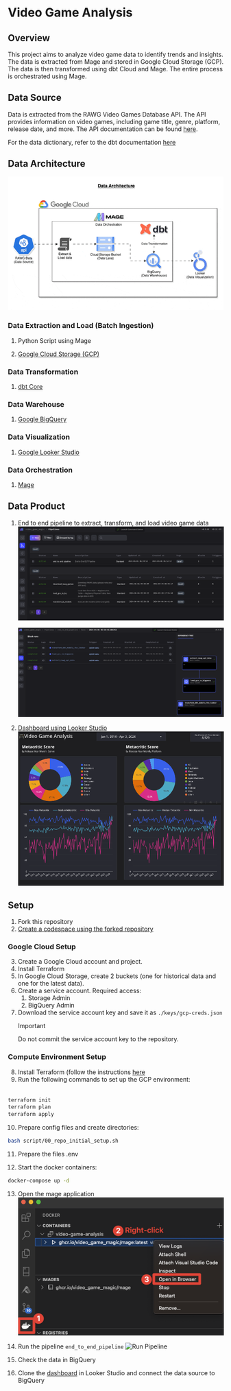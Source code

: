 # Video Game Analysis

## Overview
This project aims to analyze video game data to identify trends and insights. The data is extracted from Mage and stored in Google Cloud Storage (GCP). The data is then transformed using dbt Cloud and Mage. The entire process is orchestrated using Mage.

## Data Source
Data is extracted from the RAWG Video Games Database API. The API provides information on video games, including game title, genre, platform, release date, and more. The API documentation can be found [here](https://api.rawg.io/docs/#tag/games).

For the data dictionary, refer to the dbt documentation [here](TBA)

## Data Architecture
![data-architecture](assets/data-architecture.gif)

### Data Extraction and Load (Batch Ingestion)
1. Python Script using Mage

2. [Google Cloud Storage (GCP)](https://console.cloud.google.com/storage)

### Data Transformation
1. [dbt Core](https://github.com/dbt-labs/dbt-core)

### Data Warehouse
1. [Google BigQuery](https://cloud.google.com/bigquery)

### Data Visualization
1. [Google Looker Studio](https://datastudio.google.com/)

### Data Orchestration
1. [Mage](https://www.mage.ai/)
   

## Data Product
1. End to end pipeline to extract, transform, and load video game data
   ![mage pipeline](<./assets/mage_pipelines.png>)

   ![mage pipelien run](<./assets/mage_pipeline_e2e_run.png>)

2. [Dashboard using Looker Studio](https://lookerstudio.google.com/reporting/787f3d23-cd50-4521-8d24-1398ea9138af/page/tEnnC)
   ![dashboard](<./assets/looker_dashboard.png>)

## Setup

1. Fork this repository
2. [Create a codespace using the forked repository](https://docs.github.com/en/codespaces/developing-in-a-codespace/creating-a-codespace-for-a-repository#creating-a-codespace-for-a-repository)

### Google Cloud Setup
3. Create a Google Cloud account and project.
4. Install Terraform
5. In Google Cloud Storage, create 2 buckets (one for historical data and one for the latest data).
6. Create a service account. Required access:
   1. Storage Admin
   2. BigQuery Admin
7. Download the service account key and save it as `./keys/gcp-creds.json`
    > [!IMPORTANT]
    > Do not commit the service account key to the repository.


### Compute Environment Setup
8. Install Terraform (follow the instructions [here](https://developer.hashicorp.com/terraform/install?product_intent=terraform)
9. Run the following commands to set up the GCP environment:
```bash

terraform init
terraform plan
terraform apply

```
10. Prepare config files and create directories:
```bash
bash script/00_repo_initial_setup.sh
```

11. Prepare the files .env

12. Start the docker containers:
```bash
docker-compose up -d
```

13. Open the mage application
    ![Open Mage](<./assets/open_mage_container.png>)

14. Run the pipeline `end_to_end_pipeline`
    ![Run Pipeline](<./assets/run_pipeline.png>)

15. Check the data in BigQuery
16. Clone the [dashboard](https://lookerstudio.google.com/reporting/787f3d23-cd50-4521-8d24-1398ea9138af/page/tEnnC) in Looker Studio and connect the data source to BigQuery